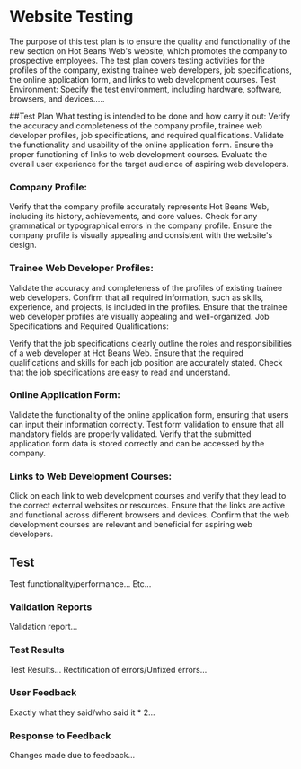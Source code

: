 # Website Testing
The purpose of this test plan is to ensure the quality and functionality of the new section on Hot Beans Web's website, which promotes the company to prospective employees.
The test plan covers testing activities for the profiles of the company, existing trainee web developers, job specifications, the online application form, and links to web development courses.
Test Environment: Specify the test environment, including hardware, software, browsers, and devices.....

##Test Plan
 What testing is intended to be done and how carry it out:
Verify the accuracy and completeness of the company profile, trainee web developer profiles, job specifications, and required qualifications.
Validate the functionality and usability of the online application form.
Ensure the proper functioning of links to web development courses.
Evaluate the overall user experience for the target audience of aspiring web developers.

### Company Profile:
Verify that the company profile accurately represents Hot Beans Web, including its history, achievements, and core values.
Check for any grammatical or typographical errors in the company profile.
Ensure the company profile is visually appealing and consistent with the website's design.

### Trainee Web Developer Profiles:
Validate the accuracy and completeness of the profiles of existing trainee web developers.
Confirm that all required information, such as skills, experience, and projects, is included in the profiles.
Ensure that the trainee web developer profiles are visually appealing and well-organized.
Job Specifications and Required Qualifications:

Verify that the job specifications clearly outline the roles and responsibilities of a web developer at Hot Beans Web.
Ensure that the required qualifications and skills for each job position are accurately stated.
Check that the job specifications are easy to read and understand.

### Online Application Form:
Validate the functionality of the online application form, ensuring that users can input their information correctly.
Test form validation to ensure that all mandatory fields are properly validated.
Verify that the submitted application form data is stored correctly and can be accessed by the company.

### Links to Web Development Courses:
Click on each link to web development courses and verify that they lead to the correct external websites or resources.
Ensure that the links are active and functional across different browsers and devices.
Confirm that the web development courses are relevant and beneficial for aspiring web developers.


## Test
Test functionality/performance...
Etc...

### Validation Reports 
Validation report...

### Test Results
Test Results...
Rectification of errors/Unfixed errors...


### User Feedback
Exactly what they said/who said it * 2...

### Response to Feedback
Changes made due to feedback...